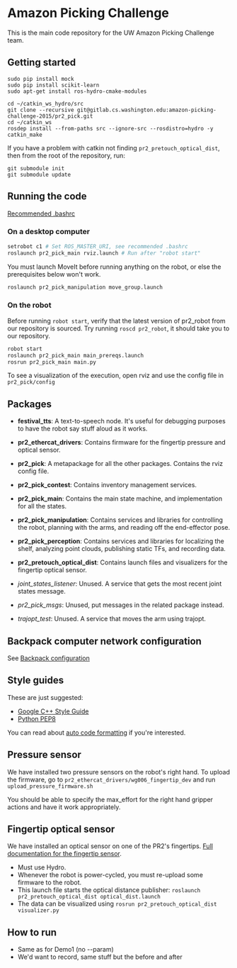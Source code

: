 # Amazon Picking Challenge
This is the main code repository for the UW Amazon Picking Challenge team.

## Getting started
```
sudo pip install mock
sudo pip install scikit-learn
sudo apt-get install ros-hydro-cmake-modules

cd ~/catkin_ws_hydro/src
git clone --recursive git@gitlab.cs.washington.edu:amazon-picking-challenge-2015/pr2_pick.git
cd ~/catkin_ws
rosdep install --from-paths src --ignore-src --rosdistro=hydro -y
catkin_make
```

If you have a problem with catkin not finding `pr2_pretouch_optical_dist`, then from the root of the repository, run:
```
git submodule init
git submodule update
```

## Running the code
[Recommended .bashrc](https://github.com/hcrlab/wiki/blob/master/development_environment_setup/recommended_bashrc.md)


### On a desktop computer
```bash
setrobot c1 # Set ROS_MASTER_URI, see recommended .bashrc
roslaunch pr2_pick_main rviz.launch # Run after "robot start"
```

You must launch MoveIt before running anything on the robot, or else the prerequisites below won't work.
```bash
roslaunch pr2_pick_manipulation move_group.launch
```

### On the robot
Before running `robot start`, verify that the latest version of pr2_robot from our repository is sourced.
Try running `roscd pr2_robot`, it should take you to our repository.

```bash
robot start
roslaunch pr2_pick_main main_prereqs.launch
rosrun pr2_pick_main main.py
```

To see a visualization of the execution, open rviz and use the config file in `pr2_pick/config`

## Packages

- **festival_tts**:
A text-to-speech node.
It's useful for debugging purposes to have the robot say stuff aloud as it works.

- **pr2_ethercat_drivers**:
Contains firmware for the fingertip pressure and optical sensor.

- **pr2_pick**:
A metapackage for all the other packages.
Contains the rviz config file.

- **pr2_pick_contest**:
Contains inventory management services.

- **pr2_pick_main**:
Contains the main state machine, and implementation for all the states.

- **pr2_pick_manipulation**:
Contains services and libraries for controlling the robot, planning with the arms, and reading off the end-effector pose.

- **pr2_pick_perception**:
Contains services and libraries for localizing the shelf, analyzing point clouds, publishing static TFs, and recording data.

- **pr2_pretouch_optical_dist**:
Contains launch files and visualizers for the fingertip optical sensor.

- *joint_states_listener*:
Unused.
A service that gets the most recent joint states message.

- *pr2_pick_msgs*:
Unused, put messages in the related package instead.

- *trajopt_test*:
Unused.
A service that moves the arm using trajopt.

## Backpack computer network configuration
See [Backpack configuration](https://github.com/hcrlab/wiki/blob/master/pr2/backpack_configuration.md)

## Style guides
These are just suggested:
- [Google C++ Style Guide](https://google-styleguide.googlecode.com/svn/trunk/cppguide.html)
- [Python PEP8](https://www.python.org/dev/peps/pep-0008/)

You can read about [auto code formatting](https://github.com/hcrlab/wiki/blob/master/development_environment_setup/auto_code_formatting.md) if you're interested.

## Pressure sensor
We have installed two pressure sensors on the robot's right hand.
To upload the firmware, go to `pr2_ethercat_drivers/wg006_fingertip_dev` and run `upload_pressure_firmware.sh`

You should be able to specify the max_effort for the right hand gripper actions and have it work appropriately.

## Fingertip optical sensor
We have installed an optical sensor on one of the PR2's fingertips.
[Full documentation for the fingertip sensor](https://bitbucket.org/uwsensors/pr2_pretouch_optical_dist/wiki/Publishing%20Distance%20Data).

- Must use Hydro.
- Whenever the robot is power-cycled, you must re-upload some firmware to the robot.
- This launch file starts the optical distance publisher: `roslaunch pr2_pretouch_optical_dist optical_dist.launch`
- The data can be visualized using `rosrun pr2_pretouch_optical_dist visualizer.py`

## How to run 
- Same as for Demo1 (no --param)
- We'd want to record, same stuff but the before and after

